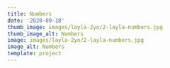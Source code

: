 ```yaml
--- 
title: Numbers
date: '2020-09-18'
thumb_image: images/layla-2yo/2-layla-numbers.jpg
thumb_image_alt: Numbers
image: images/layla-2yo/2-layla-numbers.jpg
image_alt: Numbers
template: project
---
```

